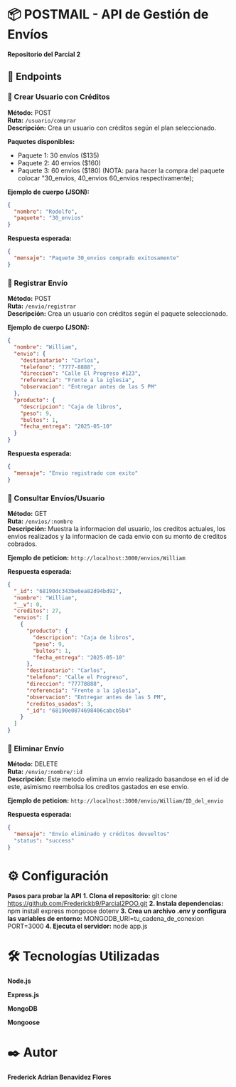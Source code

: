 # 📦 POSTMAIL - API de Gestión de Envíos  
**Repositorio del Parcial 2**  

## 📌 Endpoints  

### 🔹 Crear Usuario con Créditos  
**Método:** POST  
**Ruta:** `/usuario/comprar`  
**Descripción:** Crea un usuario con créditos según el plan seleccionado.  

**Paquetes disponibles:**  
- Paquete 1: 30 envíos ($135)  
- Paquete 2: 40 envíos ($160)  
- Paquete 3: 60 envíos ($180)
(NOTA: para hacer la compra del paquete colocar "30_envios, 40_envios 60_envios respectivamente);

**Ejemplo de cuerpo (JSON):**  
```json
{
  "nombre": "Rodolfo",
  "paquete": "30_envios"
}
```
**Respuesta esperada:**
```json
{
  "mensaje": "Paquete 30_envios comprado exitosamente"
}
```
### 🔹 Registrar Envío
**Método:** POST  
**Ruta:** `/envio/registrar`  
**Descripción:** Crea un usuario con créditos según el paquete seleccionado.  

**Ejemplo de cuerpo (JSON):**
```json
{
  "nombre": "William",
  "envio": {
    "destinatario": "Carlos",
    "telefono": "7777-8888",
    "direccion": "Calle El Progreso #123",
    "referencia": "Frente a la iglesia",
    "observacion": "Entregar antes de las 5 PM"
  },
  "producto": {
    "descripcion": "Caja de libros",
    "peso": 9,
    "bultos": 1,
    "fecha_entrega": "2025-05-10"
  }
}
```
**Respuesta esperada:**
```json
{
  "mensaje": "Envio registrado con exito"
}
```
### 🔹 Consultar Envíos/Usuario
**Método:** GET  
**Ruta:** `/envios/:nombre`  
**Descripción:** Muestra la informacion del usuario, los creditos actuales, los envios realizados y la informacion de cada envio con su monto de creditos cobrados.

**Ejemplo de peticion:**
`http://localhost:3000/envios/William`

**Respuesta esperada:**
```json
{
  "_id": "68190dc343be6ea82d94bd92",
  "nombre": "William",
  "__v": 0,
  "creditos": 27,
  "envios": [
    {
      "producto": {
        "descripcion": "Caja de libros",
        "peso": 9,
        "bultos": 1,
        "fecha_entrega": "2025-05-10"
      },
      "destinatario": "Carlos",
      "telefono": "Calle el Progreso",
      "direccion": "77778888",
      "referencia": "Frente a la iglesia",
      "observacion": "Entregar antes de las 5 PM",
      "creditos_usados": 3,
      "_id": "68190e0874698406cabcb5b4"
    }
  ]
}
```
### 🔹 Eliminar Envío
**Método:** DELETE  
**Ruta:** `/envio/:nombre/:id`  
**Descripción:** Este metodo elimina un envio realizado basandose en el id de este, asimismo reembolsa los creditos gastados en ese envio.

**Ejemplo de peticion:**
`http://localhost:3000/envio/William/ID_del_envio`

**Respuesta esperada:**
```json
{
  "mensaje": "Envío eliminado y créditos devueltos"
  "status": "success"
}
```

# ⚙️ Configuración
**Pasos para probar la API**
**1. Clona el repositorio:** git clone https://github.com/Frederickb9/Parcial2POO.git
**2. Instala dependencias:** npm install express mongoose dotenv
**3. Crea un archivo .env y configura las variables de entorno:** MONGODB_URI=tu_cadena_de_conexion
PORT=3000
**4. Ejecuta el servidor:** node app.js

# 🛠️ Tecnologías Utilizadas
**Node.js**

**Express.js**

**MongoDB**

**Mongoose**

# ✒️ Autor
**Frederick Adrian Benavidez Flores**
